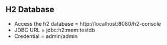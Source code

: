 ## H2 Database

- Access the h2 database = http://localhost:8080/h2-console
- JDBC URL = jdbc:h2:mem:testdb
- Credential = admin/admin